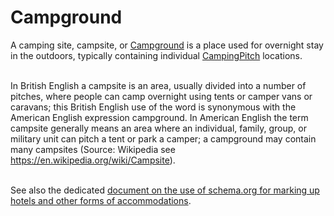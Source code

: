# Campground

A camping site, campsite, or <a class="localLink" href="http://schema.org/Campground">Campground</a> is a place used for overnight stay in the outdoors, typically containing individual <a class="localLink" href="http://schema.org/CampingPitch">CampingPitch</a> locations. <br/><br/>

In British English a campsite is an area, usually divided into a number of pitches, where people can camp overnight using tents or camper vans or caravans; this British English use of the word is synonymous with the American English expression campground. In American English the term campsite generally means an area where an individual, family, group, or military unit can pitch a tent or park a camper; a campground may contain many campsites (Source: Wikipedia see <a href="https://en.wikipedia.org/wiki/Campsite">https://en.wikipedia.org/wiki/Campsite</a>).<br/><br/>

See also the dedicated <a href="/docs/hotels.html">document on the use of schema.org for marking up hotels and other forms of accommodations</a>.
